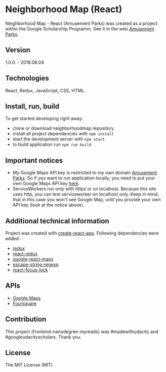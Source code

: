 # Neighborhood Map (React)
Neighborhood Map - React (Amusement Parks) was created as a project within the Google Scholarship Programm.
See it in the web [Amusement Parks](http://www.amusementparks.fret.com.pl).

## Version
1.0.0. - 2018.08.04

## Technologies
React, Redux, JavaScript, CSS, HTML.

## Install, run, build
To get started developing right away:
* clone or download neighborhoodmap repository
* install all project dependencies with `npm install`
* start the development server with `npm start`
* to build application run `npm run build`

## Important notices
* My Google Maps API key is restricted to my own domain [Amusement Parks](http://www.amusementparks.fret.com.pl). So if you want to run application locally, you need to put your own Google Maps API key [here](https://github.com/alemikolo/neighborhoodmap/blob/master/src/components/AmusementParks/AmusementParks.js#L72).
* ServiceWorkers run only with https or on localhost. Because this site uses http, you can test serviceworker on localhost only. Keep in mind, that in this case you won't see Google Map, until you provide your own API key (look at the notice above).

## Additional technical information
Project was created with [create-react-app](https://github.com/facebook/create-react-app). Following dependencies were added:
* [redux](https://redux.js.org/)
* [react-redux](https://github.com/reduxjs/react-redux)
* [google-react-maps](https://github.com/tomchentw/react-google-maps)
* [escape-string-regexp](https://www.npmjs.com/package/escape-string-regexp)
* [react-focus-lock](https://github.com/theKashey/react-focus-lock)

## APIs
* [Google Maps](https://cloud.google.com/maps-platform/)
* [Foursquare](https://developer.foursquare.com/)

## Contribution
This project (frontend-nanodegree-myreads) was #madewithudacity and #googleudacityscholars. Thank you.

## License
The MIT License (MIT)
